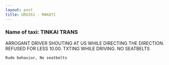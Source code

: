 ```yaml
---
layout: post
title: URO261 - MAKATI
---
```


### Name of taxi: TINKAI TRANS

ARROGANT DRIVER SHOUTING AT US WHILE DIRECTING THE DIRECTION. REFUSED FOR LESS 10.00. TXTING WHILE DRIVING. NO SEATBELTS

```Rude behavior, No seatbelts```
